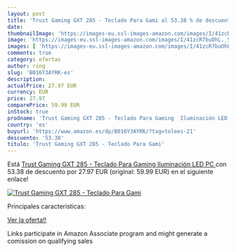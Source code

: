 ```yaml
---
layout: post
title: 'Trust Gaming GXT 285 - Teclado Para Gami al 53.38 % de descuento'
date: 
thumbnailImage: 'https://images-eu.ssl-images-amazon.com/images/I/41zcR7buOhL._SL200_.jpg'
image: 'https://images-eu.ssl-images-amazon.com/images/I/41zcR7buOhL._SL200_.jpg'
images: [ 'https://images-eu.ssl-images-amazon.com/images/I/41zcR7buOhL._SL200_.jpg' ]
comments: true
category: ofertas
author: ring
slug: 'B016Y3AYRK-es'
description:
actualPrice: 27.97 EUR
currency: EUR
price: 27.97
comparePrice: 59.99 EUR
inStock: true
prodname: 'Trust Gaming GXT 285 - Teclado Para Gaming  Iluminación LED  PC '
country: 'es'
buyurl: 'https://www.amazon.es/dp/B016Y3AYRK/?tag=tolees-21'
descuento: '53.38'
titulo: 'Trust Gaming GXT 285 - Teclado Para Gami'
---
```


Está [Trust Gaming GXT 285 - Teclado Para Gaming  Iluminación LED  PC ](https://www.amazon.es/dp/B016Y3AYRK/?tag=tolees-21) con 53.38 de descuento por 27.97 EUR (original: 59.99 EUR) en el siguiente enlace!

[![Trust Gaming GXT 285 - Teclado Para Gami](https://images-eu.ssl-images-amazon.com/images/I/41zcR7buOhL._SL200_.jpg)](https://www.amazon.es/dp/B016Y3AYRK/?tag=tolees-21)

Principales características:


[Ver la oferta!!](https://www.amazon.es/dp/B016Y3AYRK/?tag=tolees-21)

Links participate in Amazon Associate program and might generate a comission on qualifying sales


